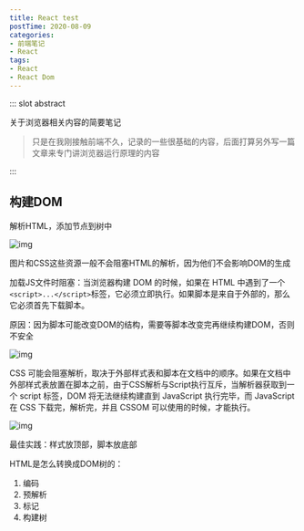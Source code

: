 ```yaml
---
title: React test
postTime: 2020-08-09
categories: 
- 前端笔记
- React
tags: 
- React
- React Dom
---
```


::: slot abstract

关于浏览器相关内容的简要笔记

> 只是在我刚接触前端不久，记录的一些很基础的内容，后面打算另外写一篇文章来专门讲浏览器运行原理的内容

:::

## 构建DOM

解析HTML，添加节点到树中

![img](http://p0.qhimg.com/t01e1ff266d0b355d62.gif)

图片和CSS这些资源一般不会阻塞HTML的解析，因为他们不会影响DOM的生成

加载JS文件时阻塞：当浏览器构建 DOM 的时候，如果在 HTML 中遇到了一个 `<script>...</script>`标签，它必须立即执行。如果脚本是来自于外部的，那么它必须首先下载脚本。

原因：因为脚本可能改变DOM的结构，需要等脚本改变完再继续构建DOM，否则不安全

![img](http://p0.qhimg.com/t01e3b5f9d1aaa24fea.gif)

CSS 可能会阻塞解析，取决于外部样式表和脚本在文档中的顺序。如果在文档中外部样式表放置在脚本之前，由于CSS解析与Script执行互斥，当解析器获取到一个 script 标签，DOM 将无法继续构建直到 JavaScript 执行完毕，而 JavaScript 在 CSS 下载完，解析完，并且 CSSOM 可以使用的时候，才能执行。

![img](http://p0.qhimg.com/t011e23f55c658b7ba2.png)

最佳实践：样式放顶部，脚本放底部

HTML是怎么转换成DOM树的：

1. 编码
2. 预解析
3. 标记
4. 构建树